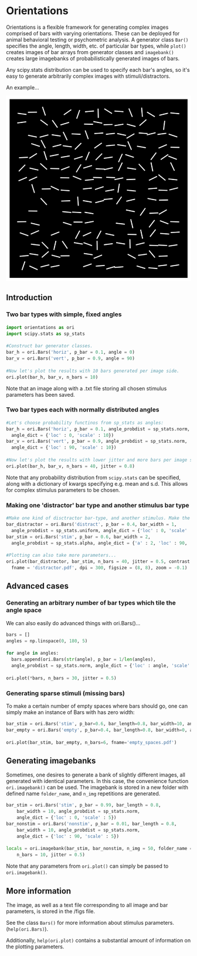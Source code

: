 # Orientations #

Orientations is a flexible framework for generating complex images comprised of bars with varying orientations. These can be deployed for animal behavioral testing or psychometric analysis. A generator class <code>Bar()</code> specifies the angle, length, width, etc. of particular bar types, while <code>plot()</code> creates images of bar arrays from generator classes and <code>imagebank()</code> creates large imagebanks of probabilistically generated images of bars.

Any scipy.stats distribution can be used to specify each bar's angles, so it's easy to generate arbitrarily complex images with stimuli/distractors.

An example...

![example](bars_ex.png?raw=true "Example of bar image")


## Introduction ##


### Two bar types with simple, fixed angles
```python
import orientations as ori
import scipy.stats as sp_stats

#Construct bar generator classes.
bar_h = ori.Bars('horiz', p_bar = 0.1, angle = 0)
bar_v = ori.Bars('vert', p_bar = 0.9, angle = 90)

#Now let's plot the results with 10 bars generated per image side.
ori.plot(bar_h, bar_v, n_bars = 10)
```

Note that an image along with a .txt file storing all chosen stimulus parameters has been saved.

### Two bar types each with normally distributed angles

```python
#Let's choose probability functinos from sp_stats as angles:
bar_h = ori.Bars('horiz', p_bar = 0.1, angle_probdist = sp_stats.norm,
  angle_dict = {'loc' : 0, 'scale' : 10})
bar_v = ori.Bars('vert', p_bar = 0.9, angle_probdist = sp_stats.norm,
  angle_dict = {'loc' : 90, 'scale' : 10})

#Now let's plot the results with lower jitter and more bars per image side.
ori.plot(bar_h, bar_v, n_bars = 40, jitter = 0.8)
```

Note that any probability distribution from <code>scipy.stats</code> can be specified, along with a dictionary of kwargs specifying e.g. mean and s.d. This allows for complex stimulus parameters to be chosen.

### Making one 'distractor' bar type and another stimulus bar type
```python
#Make one kind of disctractor bar-type, and another stimulus. Make the distractor bars thinner.
bar_distractor = ori.Bars('distract', p_bar = 0.4, bar_width = 1,
  angle_probdist = sp_stats.uniform, angle_dict = {'loc' : 0, 'scale' : 360})
bar_stim = ori.Bars('stim', p_bar = 0.6, bar_width = 2,
  angle_probdist = sp_stats.alpha, angle_dict = {'a' : 2, 'loc' : 90, 'scale' : 5})

#Plotting can also take more parameters...
ori.plot(bar_distractor, bar_stim, n_bars = 40, jitter = 0.5, contrast = 'inverted',
  fname = 'distractor.pdf', dpi = 300, figsize = (8, 8), zoom = -0.1)
```
## Advanced cases
### Generating an arbitrary number of bar types which tile the angle space
We can also easily do advanced things with ori.Bars()...
```python
bars = []
angles = np.linspace(0, 180, 5)

for angle in angles:
  bars.append(ori.Bars(str(angle), p_bar = 1/len(angles),
  angle_probdist = sp_stats.norm, angle_dict = {'loc' : angle, 'scale' : 5}))

ori.plot(*bars, n_bars = 30, jitter = 0.5)
```

### Generating sparse stimuli (missing bars)
To make a certain number of empty spaces where bars should go, one can simply make an instance of Bars with has zero width:
```python
bar_stim = ori.Bars('stim', p_bar=0.6, bar_length=0.8, bar_width=10, angle=0)
bar_empty = ori.Bars('empty', p_bar=0.4, bar_length=0.8, bar_width=0, angle=0)

ori.plot(bar_stim, bar_empty, n_bars=6, fname='empty_spaces.pdf')
```

## Generating imagebanks
Sometimes, one desires to generate a bank of slightly different images, all generated with identical parameters. In this case, the convenience function <code>ori.imagebank()</code> can be used. The imagebank is stored in a new folder with defined name <code>folder_name</code>, and <code>n_img</code> repetitions are generated.

```python
bar_stim = ori.Bars('stim', p_bar = 0.99, bar_length = 0.8,
    bar_width = 10, angle_probdist = sp_stats.norm,
    angle_dict = {'loc' : 0, 'scale' : 5})
bar_nonstim = ori.Bars('nonstim', p_bar = 0.01, bar_length = 0.8,
    bar_width = 10, angle_probdist = sp_stats.norm,
    angle_dict = {'loc' : 90, 'scale' : 5})

locals = ori.imagebank(bar_stim, bar_nonstim, n_img = 50, folder_name = 'change',
    n_bars = 10, jitter = 0.5)
```
Note that any parameters from <code>ori.plot()</code> can simply be passed to <code>ori.imagebank()</code>.

## More information

The image, as well as a text file corresponding to all image and bar parameters, is stored in the /figs file.

See the class <code>Bars()</code> for more information about stimulus parameters. (<code>help(ori.Bars)</code>).

Additionally, <code>help(ori.plot)</code> contains a substantial amount of information on the plotting parameters.
